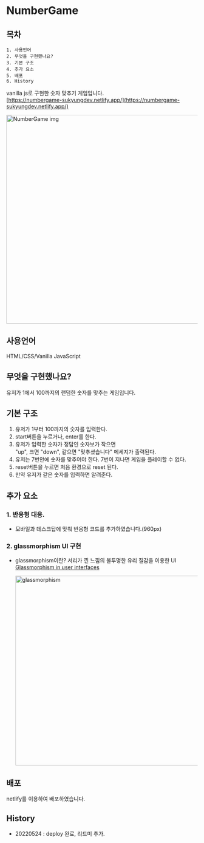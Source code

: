 # NumberGame

## 목차

```
1. 사용언어
2. 무엇을 구현했나요?
3. 기본 구조
4. 추가 요소
5. 배포
6. History
```

vanilla js로 구현한 숫자 맞추기 게임입니다.  
[https://numbergame-sukyungdev.netlify.app/](https://numbergame-sukyungdev.netlify.app/)

<img src="https://user-images.githubusercontent.com/96860670/170072878-080bd952-ee3b-4ee0-90fa-42ddfab76b37.png" alt="NumberGame img" width = "550px"/>

## 사용언어

HTML/CSS/Vanilla JavaScript

## 무엇을 구현했나요?

유저가 1에서 100까지의 랜덤한 숫자를 맞추는 게임입니다.

## 기본 구조

1. 유저가 1부터 100까지의 숫자를 입력한다.
2. start버튼을 누르거나, enter를 한다.
3. 유저가 입력한 숫자가 정답인 숫자보가 작으면  
   "up", 크면 "down", 같으면 "맞추셨습니다" 메세지가 출력된다.
4. 유저는 7번안에 숫자를 맞추어야 한다. 7번이 지나면 게임을 플레이할 수 없다.
5. reset버튼을 누르면 처음 환경으로 reset 된다.
6. 만약 유저가 같은 숫자를 입력하면 알려준다.

## 추가 요소

### 1. 반응형 대응.

- 모바일과 데스크탑에 맞춰 반응형 코드를 추가하였습니다.(960px)

### 2. glassmorphism UI 구현

- glassmorphism이란?
  서리가 낀 느낌의 불투명한 유리 질감을 이용한 UI  
  [Glassmorphism in user interfaces](https://uxdesign.cc/glassmorphism-in-user-interfaces-1f39bb1308c9)

  <img src="https://user-images.githubusercontent.com/96860670/170073411-208989c5-fa64-4c61-9c00-529ef0e87b49.png" alt="glassmorphism" width="500px" />

## 배포

netlify를 이용하여 배포하였습니다.

## History

- 20220524 : deploy 완료, 리드미 추가.
